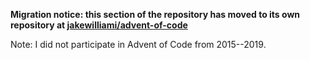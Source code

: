 **Migration notice: this section of the repository has moved to its own repository at [jakewilliami/advent-of-code](https://github.com/jakewilliami/advent-of-code/)**

Note: I did not participate in Advent of Code from 2015--2019.
